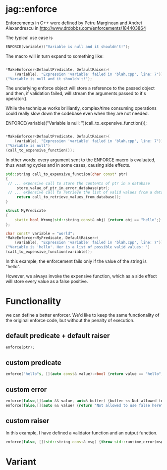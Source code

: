 # jag::enforce

Enforcements in C++ were defined by Petru Marginean and Andrei Alexandrescu in http://www.drdobbs.com/enforcements/184403864

The typical use case is 

```cpp
ENFORCE(variable)("Variable is null and it shouldn't!");
```

The macro will in turn expand to something like:

```cpp

*MakeEnforcer<DefaultPredicate, DefaultRaiser>(
    (variable), "Expression 'variable' failed in 'blah.cpp', line: 7"))
("Variable is null and it shouldn't!");
```

The underlying enforce object will store a reference to the passed object and then, if validation failed, will stream the arguments passed to it's operator().

While the technique works brilliantly, complex/time consuming operations could really slow down the codebase even when they are not needed.

ENFORCE(variable)("Variable is null: ")(call_to_expensive_function());

```cpp

*MakeEnforcer<DefaultPredicate, DefaultRaiser>(
    (variable), "Expression 'variable' failed in 'blah.cpp', line: 7"))
("Variable is null")
(call_to_expensive_function());
```

In other words: every argument sent to the ENFORCE macro is evaluated, thus wasting cycles and in some cases, causing side effects.

```cpp
std::string call_to_expensive_function(char const* ptr)
{
 // ... expensive call to store the contents of ptr in a database
     store_value_of_ptr_in_error_database(ptr);
 // ... expensive call to retrieve the list of valid values from a database
     return call_to_retrieve_values_from_database();
}

struct MyPredicate
{
    static bool Wrong(std::string const& obj) {return obj == "hello";}
};

char const* variable = "world";
*MakeEnforcer<MyPredicate, DefaultRaiser>(
    (variable), "Expression 'variable' failed in 'blah.cpp', line: 7"))
("Variable is 'hello'. Her is a list of possible valid values: ")
(call_to_expensive_function(variable));
```

In this example, the enforcement fails only if the value of the string is "hello".

However, we always invoke the expensive function, which as a side effect will store every value as a false positive.

# Functionality


we can define a better enforcer. We'd like to keep the same functionality of the original enforce code, but without the penalty of execution.


## default predicate + default raiser

```cpp
enforce(ptr);

```

## custom predicate
```cpp
enforce("hello"s, [](auto const& value)->bool {return value == "hello";});
```

## custom error

```cpp
enforce(false,[](auto && value, auto& buffer) {buffer << Not allowed to use false here;});
enforce(false,[](auto && value) {return "Not allowed to use false here";});
```

## custom raiser
In this example, I have defined a validator function and an output function. 

```cpp
enforce(false, [](std::string const& msg) {throw std::runtime_error(msg); });
```

# Variant
